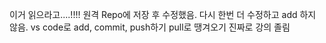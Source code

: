 이거 읽으라고....!!!!
원격 Repo에 저장 후 수정했음.
다시 한번 더 수정하고 add 하지 않음.
vs code로 add, commit, push하기
pull로 땡겨오기
진짜로 강의 졸림